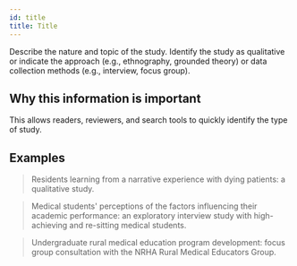 ```yaml
---
id: title
title: Title
---
```

Describe the nature and topic of the study. Identify the study as qualitative or indicate the approach (e.g., ethnography, grounded theory) or data collection methods (e.g., interview, focus group).

## Why this information is important

This allows readers, reviewers, and search tools to quickly identify the type of study.

## Examples

> Residents learning from a narrative experience with dying patients: a qualitative study.

> Medical students' perceptions of the factors influencing their academic performance: an exploratory interview study with high-achieving and re-sitting medical students.

> Undergraduate rural medical education program development: focus group consultation with the NRHA Rural Medical Educators Group.

<!-- #TODO: examples of titles that could be improved -->